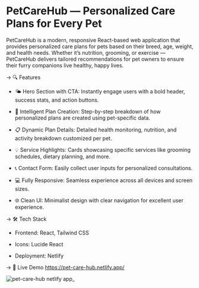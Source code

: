 # PetCareHub — Personalized Care Plans for Every Pet

PetCareHub is a modern, responsive React-based web application that provides personalized care plans for pets based on their breed, age, weight, and health needs. Whether it’s nutrition, grooming, or exercise — PetCareHub delivers tailored recommendations for pet owners to ensure their furry companions live healthy, happy lives.

-> 🔍 Features
- 🌤 Hero Section with CTA: Instantly engage users with a bold header, success stats, and action buttons.

- 🧠 Intelligent Plan Creation: Step-by-step breakdown of how personalized plans are created using pet-specific data.

- 📋 Dynamic Plan Details: Detailed health monitoring, nutrition, and activity breakdown customized per pet.

- 💡 Service Highlights: Cards showcasing specific services like grooming schedules, dietary planning, and more.

- 📞 Contact Form: Easily collect user inputs for personalized consultations.

- 💻 Fully Responsive: Seamless experience across all devices and screen sizes.

- 🌐 Clean UI: Minimalist design with clear navigation for excellent user experience.

-> 🛠 Tech Stack
- Frontend: React, Tailwind CSS

- Icons: Lucide React

- Deployment: Netlify

-> 🚀 Live Demo
https://pet-care-hub.netlify.app/

![pet-care-hub netlify app_](https://github.com/user-attachments/assets/2b07e7f4-8083-4ca1-9d00-f4b30bf508b4)

